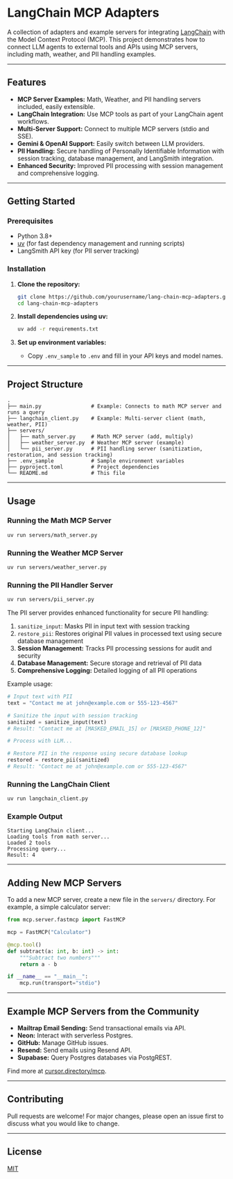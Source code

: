 # LangChain MCP Adapters

A collection of adapters and example servers for integrating [LangChain](https://github.com/langchain-ai/langchain) with the Model Context Protocol (MCP). This project demonstrates how to connect LLM agents to external tools and APIs using MCP servers, including math, weather, and PII handling examples.

---

## Features

- **MCP Server Examples:** Math, Weather, and PII handling servers included, easily extensible.
- **LangChain Integration:** Use MCP tools as part of your LangChain agent workflows.
- **Multi-Server Support:** Connect to multiple MCP servers (stdio and SSE).
- **Gemini & OpenAI Support:** Easily switch between LLM providers.
- **PII Handling:** Secure handling of Personally Identifiable Information with session tracking, database management, and LangSmith integration.
- **Enhanced Security:** Improved PII processing with session management and comprehensive logging.

---

## Getting Started

### Prerequisites

- Python 3.8+
- [uv](https://github.com/astral-sh/uv) (for fast dependency management and running scripts)
- LangSmith API key (for PII server tracking)

### Installation

1. **Clone the repository:**

   ```bash
   git clone https://github.com/yourusername/lang-chain-mcp-adapters.git
   cd lang-chain-mcp-adapters
   ```

2. **Install dependencies using uv:**

   ```bash
   uv add -r requirements.txt
   ```

3. **Set up environment variables:**
   - Copy `.env_sample` to `.env` and fill in your API keys and model names.

---

## Project Structure

```
.
├── main.py                # Example: Connects to math MCP server and runs a query
├── langchain_client.py    # Example: Multi-server client (math, weather, PII)
├── servers/
│   ├── math_server.py     # Math MCP server (add, multiply)
│   ├── weather_server.py  # Weather MCP server (example)
│   └── pii_server.py      # PII handling server (sanitization, restoration, and session tracking)
├── .env_sample            # Sample environment variables
├── pyproject.toml         # Project dependencies
└── README.md              # This file
```

---

## Usage

### Running the Math MCP Server

```bash
uv run servers/math_server.py
```

### Running the Weather MCP Server

```bash
uv run servers/weather_server.py
```

### Running the PII Handler Server

```bash
uv run servers/pii_server.py
```

The PII server provides enhanced functionality for secure PII handling:

1. `sanitize_input`: Masks PII in input text with session tracking
2. `restore_pii`: Restores original PII values in processed text using secure database management
3. **Session Management:** Tracks PII processing sessions for audit and security
4. **Database Management:** Secure storage and retrieval of PII data
5. **Comprehensive Logging:** Detailed logging of all PII operations

Example usage:

```python
# Input text with PII
text = "Contact me at john@example.com or 555-123-4567"

# Sanitize the input with session tracking
sanitized = sanitize_input(text)
# Result: "Contact me at [MASKED_EMAIL_15] or [MASKED_PHONE_12]"

# Process with LLM...

# Restore PII in the response using secure database lookup
restored = restore_pii(sanitized)
# Result: "Contact me at john@example.com or 555-123-4567"
```

### Running the LangChain Client

```bash
uv run langchain_client.py
```

### Example Output

```
Starting LangChain client...
Loading tools from math server...
Loaded 2 tools
Processing query...
Result: 4
```

---

## Adding New MCP Servers

To add a new MCP server, create a new file in the `servers/` directory. For example, a simple calculator server:

```python
from mcp.server.fastmcp import FastMCP

mcp = FastMCP("Calculator")

@mcp.tool()
def subtract(a: int, b: int) -> int:
    """Subtract two numbers"""
    return a - b

if __name__ == "__main__":
    mcp.run(transport="stdio")
```

---

## Example MCP Servers from the Community

- **Mailtrap Email Sending:** Send transactional emails via API.
- **Neon:** Interact with serverless Postgres.
- **GitHub:** Manage GitHub issues.
- **Resend:** Send emails using Resend API.
- **Supabase:** Query Postgres databases via PostgREST.

Find more at [cursor.directory/mcp](https://cursor.directory/mcp).

---

## Contributing

Pull requests are welcome! For major changes, please open an issue first to discuss what you would like to change.

---

## License

[MIT](LICENSE)
